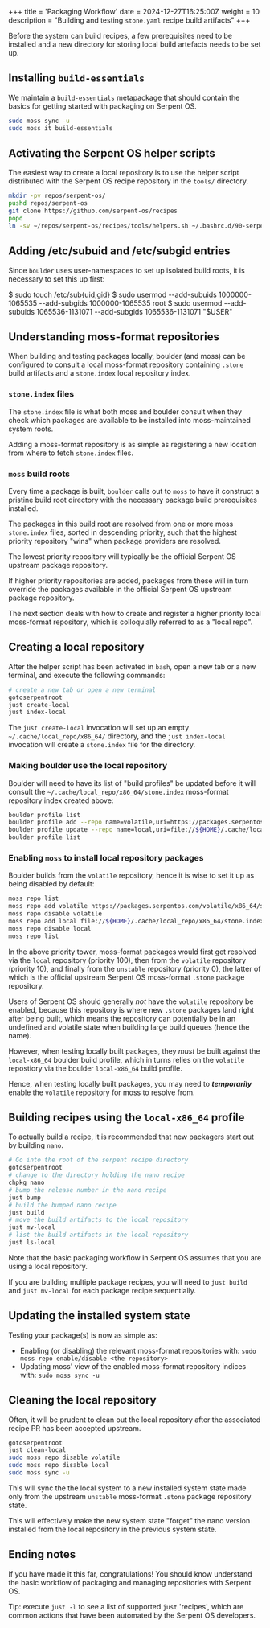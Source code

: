 +++
title = 'Packaging Workflow'
date = 2024-12-27T16:25:00Z
weight = 10
description = "Building and testing `stone.yaml` recipe build artifacts"
+++


Before the system can build recipes, a few prerequisites need to be installed and a new directory 
for storing local build artefacts needs to be set up.

## Installing `build-essentials`

We maintain a `build-essentials` metapackage that should contain the basics for getting started
with packaging on Serpent OS.

```bash
sudo moss sync -u
sudo moss it build-essentials
```

## Activating the Serpent OS helper scripts

The easiest way to create a local repository is to use the helper script distributed with the
Serpent OS recipe repository in the `tools/` directory.

```bash
mkdir -pv repos/serpent-os/
pushd repos/serpent-os
git clone https://github.com/serpent-os/recipes
popd
ln -sv ~/repos/serpent-os/recipes/tools/helpers.sh ~/.bashrc.d/90-serpent-helpers.sh
```


## Adding /etc/subuid and /etc/subgid entries

Since `boulder` uses user-namespaces to set up isolated build roots, it is necessary to set this up
first:

$ sudo touch /etc/sub{uid,gid}
$ sudo usermod --add-subuids 1000000-1065535 --add-subgids 1000000-1065535 root
$ sudo usermod --add-subuids 1065536-1131071 --add-subgids 1065536-1131071 "$USER"


## Understanding moss-format repositories

When building and testing packages locally, boulder (and moss) can be configured to consult a local
moss-format repository containing `.stone` build artifacts and a `stone.index` local repository
index.

### `stone.index` files

The `stone.index` file is what both moss and boulder consult when they check which packages are
available to be installed into moss-maintained system roots.

Adding a moss-format repository is as simple as registering a new location from where to fetch
`stone.index` files.

### `moss` build roots

Every time a package is built, `boulder` calls out to `moss` to have it construct a pristine build root
directory with the necessary package build prerequisites installed.

The packages in this build root are resolved from one or more moss `stone.index` files, sorted in
descending priority, such that the highest priority repository "wins" when package providers are
resolved.

The lowest priority repository will typically be the official Serpent OS upstream package
repository.

If higher priority repositories are added, packages from these will in turn override the packages
available in the official Serpent OS upstream package repository.

The next section deals with how to create and register a higher priority local moss-format
repository, which is colloquially referred to as a "local repo".


## Creating a local repository

After the helper script has been activated in `bash`, open a new tab or a new terminal, and execute
the following commands:

```bash
# create a new tab or open a new terminal
gotoserpentroot
just create-local
just index-local
```

The `just create-local` invocation will set up an empty `~/.cache/local_repo/x86_64/` directory,
and the `just index-local` invocation will create a `stone.index` file for the directory.


### Making boulder use the local repository

Boulder will need to have its list of "build profiles" be updated before it will consult the
`~/.cache/local_repo/x86_64/stone.index` moss-format repository index created above:

```bash
boulder profile list
boulder profile add --repo name=volatile,uri=https://packages.serpentos.com/volatile/x86_64/stone.index,priority=0 local-x86_64
boulder profile update --repo name=local,uri=file://${HOME}/.cache/local_repo/x86_64/stone.index,priority=100 local-x86_64
boulder profile list
```


### Enabling `moss` to install local repository packages

Boulder builds from the `volatile` repository, hence it is wise to set it up as being disabled by
default:

```bash
moss repo list
moss repo add volatile https://packages.serpentos.com/volatile/x86_64/stone.index -p 10
moss repo disable volatile 
moss repo add local file://${HOME}/.cache/local_repo/x86_64/stone.index -p 100
moss repo disable local
moss repo list
```

In the above priority tower, moss-format packages would first get resolved via the `local`
repository (priority 100), then from the `volatile` repository (priority 10), and finally from the
`unstable` repository (priority 0), the latter of which is the official upstream Serpent OS
moss-format `.stone` package repository.

Users of Serpent OS should generally _not_ have the `volatile` repository be enabled, because this
repository is where new `.stone` packages land right after being built, which means the repository
can potentially be in an undefined and volatile state when building large build queues (hence the
name).

However, when testing locally built packages, they _must_ be built against the `local-x86_64` boulder
build profile, which in turns relies on the `volatile` repostiory via the boulder `local-x86_64`
build profile.

Hence, when testing locally built packages, you may need to _**temporarily**_ enable the `volatile`
repository for moss to resolve from.

## Building recipes using the `local-x86_64` profile

To actually build a recipe, it is recommended that new packagers start out by building `nano`.

```bash
# Go into the root of the serpent recipe directory 
gotoserpentroot
# change to the directory holding the nano recipe
chpkg nano
# bump the release number in the nano recipe
just bump
# build the bumped nano recipe
just build
# move the build artifacts to the local repository
just mv-local
# list the build artifacts in the local repository
just ls-local
```

Note that the basic packaging workflow in Serpent OS assumes that you are using a local repository.

If you are building multiple package recipes, you will need to `just build` and `just mv-local`
for each package recipe sequentially.


## Updating the installed system state

Testing your package(s) is now as simple as:

- Enabling (or disabling) the relevant moss-format repositories with:
  `sudo moss repo enable/disable <the repository>`
- Updating moss' view of the enabled moss-format repository indices with:
  `sudo moss sync -u`


## Cleaning the local repository

Often, it will be prudent to clean out the local repository after the associated recipe PR has been
accepted upstream.

```bash
gotoserpentroot
just clean-local
sudo moss repo disable volatile
sudo moss repo disable local
sudo moss sync -u 
```

This will sync the the local system to a new installed system state made only from the upstream
`unstable` moss-format `.stone` package repository state.

This will effectively make the new system state "forget" the nano version installed from the local
repository in the previous system state.

## Ending notes

If you have made it this far, congratulations! You should know understand the basic workflow of
packaging and managing repositories with Serpent OS.

Tip: execute `just -l` to see a list of supported `just` 'recipes', which are common actions that
     have been automated by the Serpent OS developers.
